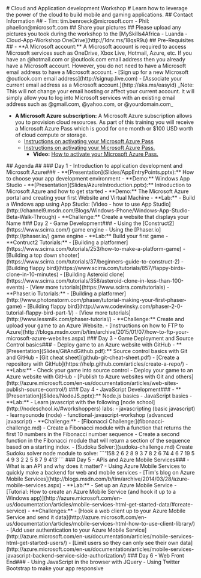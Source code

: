 <a name="welcome" />
# Cloud and Application development Workshop #
Learn how to leverage the power of the cloud to build mobile and gaming applications.  

<a name="contact info" />
## Contact Information ##
- Tim: tim.benroeck@microsoft.com
- Phil: phaelion@microsoft.com

<a name="share-pictures" />
## Share your pictures ##
Please upload any pictures you took during the workshop to the [MySkills4Africa - Luanda - Cloud-App-Workshop OneDrive](http://1drv.ms/18qsR9u)

<a name="pre-requisites" />
## Pre-Requisites ##
- **A Microsoft account:** A Microsoft account is required to access Microsoft services such as OneDrive, Xbox Live, Hotmail, Azure, etc.  If you have an @hotmail.com or @outlook.com email address then you already have a Microsoft account.  However, you do not need to have a Microsoft email address to have a Microsoft account. 
	- [Sign up for a new Microsoft @outlook.com email address](http://signup.live.com)
	- [Associate your current email address as a Microsoft account.](http://aka.ms/easyid)  
_Note: This will not change your email hosting or affect your current account.  It will simply allow you to log into Microsoft services with an existing email address such as @gmail.com, @yahoo.com, or @yourdomain.com_

- **A Microsoft Azure subscription:** A Microsoft Azure subscription allows you to provision cloud resources.  As part of this training you will receive a Microsoft Azure Pass which is good for one month or $100 USD worth of cloud compute or storage. 
	- [Instructions on activating your Microsoft Azure Pass](http://aka.ms/azurepassvid)
	- [Instructions on activating your Microsoft Azure Pass. ](AzurePassInstructions.md)
		- **Video:** [How to activate your Microsoft Azure Pass. ](http://www.microsoftazurepass.com/) 

<a name="agenda" />
## Agenda ##
<a name="agenda-day1" />
### Day 1 - Introduction to application development and Microsoft Azure###
- **[Presentation](Slides/AppEntryPoints.pptx):** How to choose your app development environment
- **Demo:** Windows App Studio 
- **[Presentation](Slides/AzureIntroduction.pptx):** Introduction to Microsoft Azure and how to get started 
- **Demo:** The Microsoft Azure portal and creating your first Website and Virtual Machine 
- **Lab:** 
	- Build a Windows app using App Studio: [Video - how to use App Studio](http://channel9.msdn.com/Blogs/Windows-Phone/Windows-App-Studio-Beta-Walk-Through)
	- **Challenge:** Create a website that displays your Name

<a name="agenda-day2" />
### Day 2 - Game Development###
- Using the [Construct2](https://www.scirra.com/) game engine
- Using the [Phaser.io](http://phaser.io/) game engine
- **Lab:** Build your first game
	- **Contruct2 Tutorials:**
		- [Building a platformer](https://www.scirra.com/tutorials/253/how-to-make-a-platform-game)
		- [Building a top down shooter](https://www.scirra.com/tutorials/37/beginners-guide-to-construct-2)
		- [Building flappy bird](https://www.scirra.com/tutorials/857/flappy-birds-clone-in-10-minutes)
		- [Building Asteroid clone](https://www.scirra.com/tutorials/358/asteroid-clone-in-less-than-100-events)
		- [View more tutorials](https://www.scirra.com/tutorials)
	- **Phaser.io Tutorials:**
		- [Building a platformer](http://www.photonstorm.com/phaser/tutorial-making-your-first-phaser-game)
		- [Building flappy bird](http://www.codevinsky.com/phaser-2-0-tutorial-flappy-bird-part-1/)
		- [View more tutorials](http://www.lessmilk.com/phaser-tutorial/)
- **Challenge:** Create and upload your game to an Azure Website. 
	- [Instructions on how to FTP to Azure](http://blogs.msdn.com/b/tim/archive/2015/01/07/how-to-ftp-your-microsoft-azure-websites.aspx)

<a name="agenda-day3" />
### Day 3 - Game Deployment and Source Control basics###
- Deploy game to an Azure website with GitHub
- **[Presentation](Slides/GitAndGithub.pdf):** Source control basics with Git and GitHub
	- [Git cheat sheet](github-git-cheat-sheet.pdf)
	- [Create a repository with GitHub](https://help.github.com/articles/create-a-repo/)
- **Labs:**
	- Check your game into source control 
	- Deploy your game to an Azure website with GitHub
		- [Publish to Azure websites with Git and others](http://azure.microsoft.com/en-us/documentation/articles/web-sites-publish-source-control/)

<a name="agenda-day4" />
### Day 4 - JavaScript Development###
- **[Presentation](Slides/NodeJS.pptx):** Node.js basics
- JavaScript basics
- **Lab:**
	- Learn javascript with the following [node school](http://nodeschool.io/#workshoppers) labs:
		- javascripting (basic javascript)
		- learnyounode (node)
		- functional-javascript-workshop  (advanced javascript)
- **Challenge:** 
	- [Fibonacci Challenge:](fibonacci-challenge.md) 
		- Create a Fibonacci module with a function that returns the first 10 numbers in the Fibonacci number sequence 
		- Create a second function in the Fibonacci module that will return a section of the sequence based on a starting index. 
	- [Sudoku Solver:](sudoku-challenge.md) Create Sudoku solver node module to solve: 
```'158 2  6 2   8  9  3  7 8 2 6 74      4 6 7      19 5 4 9 3  2  2  5   8 7  9 413'```


<a name="agenda-day5" />
### Day 5 - APIs and Azure Mobile Services###
- What is an API and why does it matter?
- Using Azure Mobile Services to quickly make a backend for web and mobile services
	- [Tim's blog on Azure Mobile Services](http://blogs.msdn.com/b/tim/archive/2014/03/28/azure-mobile-services.aspx)
- **Lab:**
	- Set up an Azure Mobile Service
		- [Tutorial: How to create an Azure Mobile Service (and hook it up to a Windows app)](http://azure.microsoft.com/en-us/documentation/articles/mobile-services-html-get-started-data/#create-service)
- **Challenges:**
	- [Hook a web client up to your Azure Mobile Service and send it data](http://azure.microsoft.com/en-us/documentation/articles/mobile-services-html-how-to-use-client-library/)
	- [Add user authentication to your Azure Mobile Service](http://azure.microsoft.com/en-us/documentation/articles/mobile-services-html-get-started-users/)
	- [Limit users so they can only see their own data](http://azure.microsoft.com/en-us/documentation/articles/mobile-services-javascript-backend-service-side-authorization/)

<a name="agenda-day6" />
### Day 6 - Web Front End###
- Using JavaScript in the browser with JQuery
- Using Twitter Bootstrap to make your app responsive